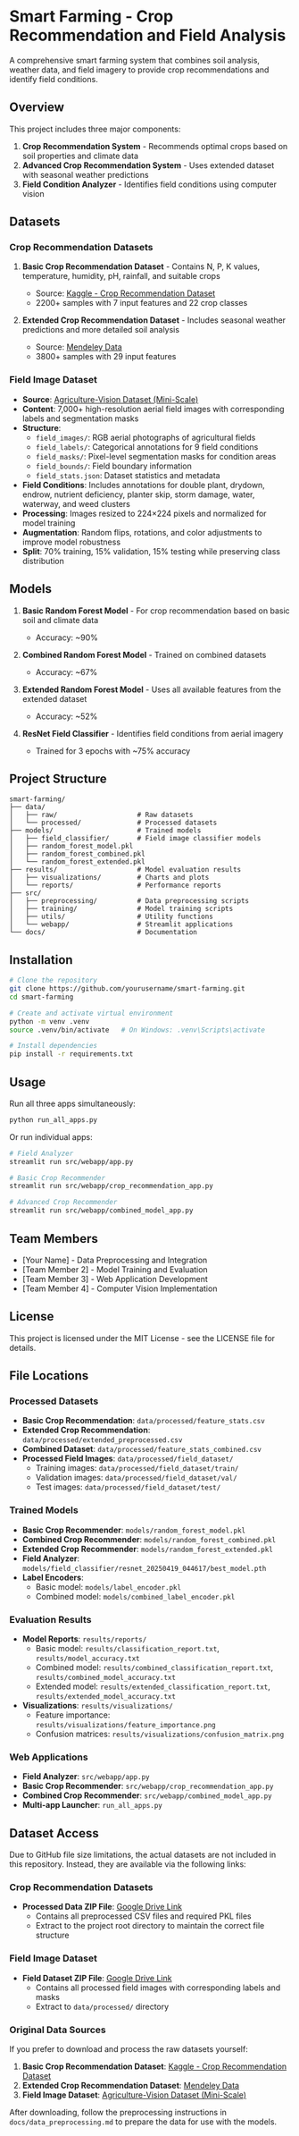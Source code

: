 # Smart Farming - Crop Recommendation and Field Analysis

A comprehensive smart farming system that combines soil analysis, weather data, and field imagery to provide crop recommendations and identify field conditions.

## Overview

This project includes three major components:
1. **Crop Recommendation System** - Recommends optimal crops based on soil properties and climate data
2. **Advanced Crop Recommendation System** - Uses extended dataset with seasonal weather predictions
3. **Field Condition Analyzer** - Identifies field conditions using computer vision

## Datasets

### Crop Recommendation Datasets
1. **Basic Crop Recommendation Dataset** - Contains N, P, K values, temperature, humidity, pH, rainfall, and suitable crops
   - Source: [Kaggle - Crop Recommendation Dataset](https://www.kaggle.com/datasets/atharvaingle/crop-recommendation-dataset)
   - 2200+ samples with 7 input features and 22 crop classes

2. **Extended Crop Recommendation Dataset** - Includes seasonal weather predictions and more detailed soil analysis
   - Source: [Mendeley Data](https://data.mendeley.com/datasets/8v757rr4st/1/files/98242fd3-1912-4a59-ab26-23d97b454218)
   - 3800+ samples with 29 input features

### Field Image Dataset
- **Source**: [Agriculture-Vision Dataset (Mini-Scale)](https://agriculture-vision.intelinair.com/Dataset/data2017_miniscale.tar.gz)
- **Content**: 7,000+ high-resolution aerial field images with corresponding labels and segmentation masks
- **Structure**:
  - `field_images/`: RGB aerial photographs of agricultural fields
  - `field_labels/`: Categorical annotations for 9 field conditions
  - `field_masks/`: Pixel-level segmentation masks for condition areas
  - `field_bounds/`: Field boundary information
  - `field_stats.json`: Dataset statistics and metadata
- **Field Conditions**: Includes annotations for double plant, drydown, endrow, nutrient deficiency, planter skip, storm damage, water, waterway, and weed clusters
- **Processing**: Images resized to 224×224 pixels and normalized for model training
- **Augmentation**: Random flips, rotations, and color adjustments to improve model robustness
- **Split**: 70% training, 15% validation, 15% testing while preserving class distribution

## Models

1. **Basic Random Forest Model** - For crop recommendation based on basic soil and climate data
   - Accuracy: ~90%
   
2. **Combined Random Forest Model** - Trained on combined datasets
   - Accuracy: ~67%
   
3. **Extended Random Forest Model** - Uses all available features from the extended dataset
   - Accuracy: ~52%
   
4. **ResNet Field Classifier** - Identifies field conditions from aerial imagery
   - Trained for 3 epochs with ~75% accuracy

## Project Structure

```
smart-farming/
├── data/
│   ├── raw/                    # Raw datasets
│   └── processed/              # Processed datasets
├── models/                     # Trained models
│   ├── field_classifier/       # Field image classifier models
│   ├── random_forest_model.pkl
│   ├── random_forest_combined.pkl
│   └── random_forest_extended.pkl
├── results/                    # Model evaluation results
│   ├── visualizations/         # Charts and plots
│   └── reports/                # Performance reports
├── src/
│   ├── preprocessing/          # Data preprocessing scripts
│   ├── training/               # Model training scripts
│   ├── utils/                  # Utility functions
│   └── webapp/                 # Streamlit applications
└── docs/                       # Documentation
```

## Installation

```bash
# Clone the repository
git clone https://github.com/yourusername/smart-farming.git
cd smart-farming

# Create and activate virtual environment
python -m venv .venv
source .venv/bin/activate   # On Windows: .venv\Scripts\activate

# Install dependencies
pip install -r requirements.txt
```

## Usage

Run all three apps simultaneously:
```bash
python run_all_apps.py
```

Or run individual apps:
```bash
# Field Analyzer
streamlit run src/webapp/app.py

# Basic Crop Recommender
streamlit run src/webapp/crop_recommendation_app.py

# Advanced Crop Recommender
streamlit run src/webapp/combined_model_app.py
```

## Team Members

- [Your Name] - Data Preprocessing and Integration
- [Team Member 2] - Model Training and Evaluation
- [Team Member 3] - Web Application Development
- [Team Member 4] - Computer Vision Implementation

## License

This project is licensed under the MIT License - see the LICENSE file for details. 

## File Locations

### Processed Datasets
- **Basic Crop Recommendation**: `data/processed/feature_stats.csv`
- **Extended Crop Recommendation**: `data/processed/extended_preprocessed.csv`
- **Combined Dataset**: `data/processed/feature_stats_combined.csv`
- **Processed Field Images**: `data/processed/field_dataset/`
  - Training images: `data/processed/field_dataset/train/`
  - Validation images: `data/processed/field_dataset/val/`
  - Test images: `data/processed/field_dataset/test/`

### Trained Models
- **Basic Crop Recommender**: `models/random_forest_model.pkl`
- **Combined Crop Recommender**: `models/random_forest_combined.pkl`
- **Extended Crop Recommender**: `models/random_forest_extended.pkl`
- **Field Analyzer**: `models/field_classifier/resnet_20250419_044617/best_model.pth`
- **Label Encoders**:
  - Basic model: `models/label_encoder.pkl`
  - Combined model: `models/combined_label_encoder.pkl`

### Evaluation Results
- **Model Reports**: `results/reports/`
  - Basic model: `results/classification_report.txt`, `results/model_accuracy.txt`
  - Combined model: `results/combined_classification_report.txt`, `results/combined_model_accuracy.txt`
  - Extended model: `results/extended_classification_report.txt`, `results/extended_model_accuracy.txt`
- **Visualizations**: `results/visualizations/`
  - Feature importance: `results/visualizations/feature_importance.png`
  - Confusion matrices: `results/visualizations/confusion_matrix.png`

### Web Applications
- **Field Analyzer**: `src/webapp/app.py`
- **Basic Crop Recommender**: `src/webapp/crop_recommendation_app.py`
- **Combined Crop Recommender**: `src/webapp/combined_model_app.py`
- **Multi-app Launcher**: `run_all_apps.py`

## Dataset Access

Due to GitHub file size limitations, the actual datasets are not included in this repository. Instead, they are available via the following links:

### Crop Recommendation Datasets
- **Processed Data ZIP File**: [Google Drive Link](https://drive.google.com/file/d/REPLACE_WITH_YOUR_LINK)
  - Contains all preprocessed CSV files and required PKL files
  - Extract to the project root directory to maintain the correct file structure

### Field Image Dataset
- **Field Dataset ZIP File**: [Google Drive Link](https://drive.google.com/file/d/REPLACE_WITH_YOUR_LINK)
  - Contains all processed field images with corresponding labels and masks
  - Extract to `data/processed/` directory

### Original Data Sources
If you prefer to download and process the raw datasets yourself:
1. **Basic Crop Recommendation Dataset**: [Kaggle - Crop Recommendation Dataset](https://www.kaggle.com/datasets/atharvaingle/crop-recommendation-dataset)
2. **Extended Crop Recommendation Dataset**: [Mendeley Data](https://data.mendeley.com/datasets/8v757rr4st/1/files/98242fd3-1912-4a59-ab26-23d97b454218)
3. **Field Image Dataset**: [Agriculture-Vision Dataset (Mini-Scale)](https://agriculture-vision.intelinair.com/Dataset/data2017_miniscale.tar.gz)

After downloading, follow the preprocessing instructions in `docs/data_preprocessing.md` to prepare the data for use with the models. 